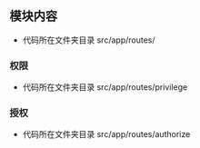 ## 模块内容
+ 代码所在文件夹目录 src/app/routes/

### 权限
+ 代码所在文件夹目录 src/app/routes/privilege

### 授权
+ 代码所在文件夹目录 src/app/routes/authorize